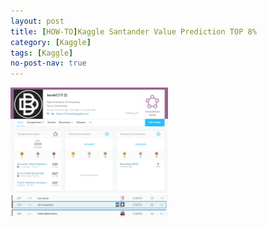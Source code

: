 ```yaml
---
layout: post
title: [HOW-TO]Kaggle Santander Value Prediction TOP 8% 
category: [Kaggle] 
tags: [Kaggle]
no-post-nav: true
---
```


<img src="https://raw.githubusercontent.com/2econsulting/2econsulting.github.io/master/_img/kaggle_santander1.png" style="width: 50%">

<br>

<img src="https://raw.githubusercontent.com/2econsulting/2econsulting.github.io/master/_img/kaggle_santander2.png" style="width: 50%">

